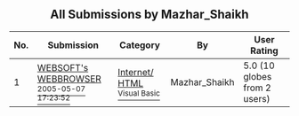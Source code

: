 ﻿<div align="center">

## All Submissions by Mazhar\_Shaikh

</div>

No.  | Submission | Category | By   | User Rating
---- | ---------- | -------- | ---- | -----------
1 | [WEBSOFT's WEBBROWSER<br /><sup>2005-05-07 17:23:52</sup>](https://github.com/Planet-Source-Code/mazhar-shaikh-websoft-s-webbrowser__1-60527) | [Internet/ HTML<br /><sup>Visual Basic</sup>](../ByCategory/internet-html__1-34.md) | Mazhar\_Shaikh | 5.0 (10 globes from 2 users)
